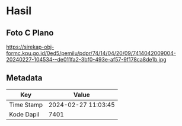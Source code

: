 # Hasil

## Foto C Plano

https://sirekap-obj-formc.kpu.go.id/0ed5/pemilu/pdpr/74/14/04/20/09/7414042009004-20240227-104534--de011fa2-3bf0-493e-af57-9f178ca8de1b.jpg


## Metadata

| Key        | Value               |
| ---------- | ------------------- |
| Time Stamp | 2024-02-27 11:03:45 |
| Kode Dapil | 7401                |




